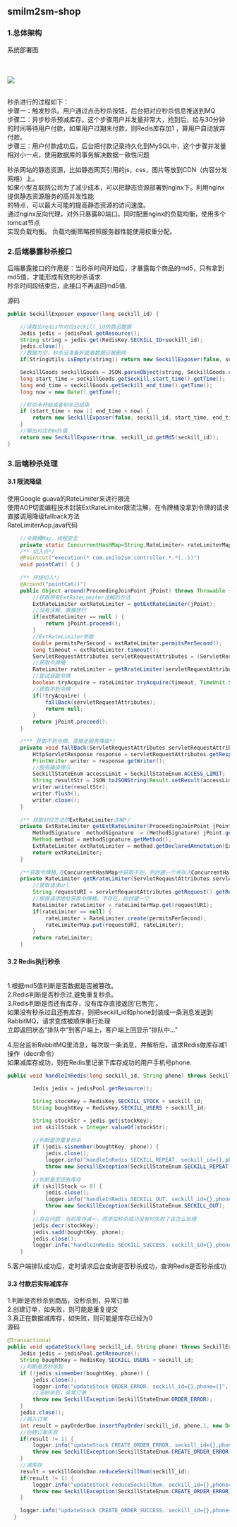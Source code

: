 ## smilm2sm-shop

### 1.总体架构

系统部署图
<br/><br/><br/><br/>
![](doc/image/img1.png)
<br/>
<br/>

秒杀进行的过程如下：<br/>
步骤一：触发秒杀。用户通过点击秒杀按钮，后台把对应秒杀信息推送到MQ<br/>
步骤二：异步秒杀预减库存。这个步骤用户并发量非常大，抢到后，给与30分钟的时间等待用户付款，如果用户过期未付款，则Redis库存加1
，算用户自动放弃付款。<br/>
步骤三：用户付款成功后，后台把付款记录持久化到MySQL中，这个步骤并发量相对小一点，使用数据库的事务解决数据一致性问题<br/>

秒杀网站的静态资源，比如静态网页引用的js，css，图片等放到CDN（内容分发网络）上。<br/>
如果小型互联网公司为了减少成本，可以把静态资源部署到nginx下。利用nginx提供静态资源服务的高并发性能<br/>
的特点，可以最大可能的提高静态资源的访问速度。
<br/>
通过nginx反向代理，对外只暴露80端口。同时配置nginx的负载均衡，使用多个tomcat节点<br/>
实现负载均衡。 负载均衡策略按照服务器性能使用权重分配。

### 2.后端暴露秒杀接口
后端暴露接口的作用是：当秒杀时间开始后，才暴露每个商品的md5，只有拿到md5值，才能形成有效的秒杀请求.<br/>
秒杀时间段结束后，此接口不再返回md5值.
<br/>

源码<br/>
```java
public SeckillExposer exposer(long seckill_id) {

	//读取出redis中对应seckill_id的商品数据
	Jedis jedis = jedisPool.getResource();
	String string = jedis.get(RedisKey.SECKILL_ID+seckill_id);
	jedis.close();
	//数据为空，秒杀没准备好或者数据已被删除
	if(StringUtils.isEmpty(string)) return new SeckillExposer(false, seckill_id);

	SeckillGoods seckillGoods = JSON.parseObject(string, SeckillGoods.class);
	long start_time = seckillGoods.getSeckill_start_time().getTime();
	long end_time = seckillGoods.getSeckill_end_time().getTime();
	long now = new Date().getTime();

	//秒杀未开始或者秒杀已结束
	if (start_time > now || end_time < now) {
		return new SeckillExposer(false, seckill_id, start_time, end_time, now);
	}
	//输出对应的md5值
	return new SeckillExposer(true, seckill_id,getMd5(seckill_id));
}
```

### 3.后端秒杀处理

#### 3.1 限流降级
使用Google guava的RateLimiter来进行限流 <br/>
使用AOP切面编程技术封装ExtRateLimiter限流注解，在令牌桶没拿到令牌的请求直接调用降级fallback方法<br/>
RateLimiterAop.java代码 <br/>
```java
	//令牌桶Map，线程安全
	private static ConcurrentHashMap<String,RateLimiter> rateLimiterMap = new ConcurrentHashMap<>();
	/** 切入点*/
	@Pointcut("execution(* com.smile2sm.controller.*.*(..))")
	void pointCat() { }
	
	/** 环绕切入*/
	@Around("pointCat()")
	public Object around(ProceedingJoinPoint jPoint) throws Throwable {
		//获取带有ExtRateLimiter注解的方法
		ExtRateLimiter extRateLimiter = getExtRateLimiter(jPoint);
		//没有注解，直接放行
		if(extRateLimiter == null ) {
			return jPoint.proceed();
		}
		//ExtRateLimiter参数
		double permitsPerSecond = extRateLimiter.permitsPerSecond();
		long timeout = extRateLimiter.timeout();
		ServletRequestAttributes servletRequestAttributes = (ServletRequestAttributes) RequestContextHolder.getRequestAttributes();
		//获取令牌桶
		RateLimiter rateLimiter = getRrateLimiter(servletRequestAttributes, permitsPerSecond);
		//尝试获取令牌
		boolean tryAcquire = rateLimiter.tryAcquire(timeout, TimeUnit.SECONDS);
		//获取不到令牌
		if(!tryAcquire) {
			fallBack(servletRequestAttributes);
			return null;
		}
		return jPoint.proceed();
	}

	/*** 获取不到令牌，直接走服务降级*/
	private void fallBack(ServletRequestAttributes servletRequestAttributes) throws IOException {
		HttpServletResponse response = servletRequestAttributes.getResponse();
		PrintWriter writer = response.getWriter();
		//服务降级提示
		SeckillStateEnum accessLimit = SeckillStateEnum.ACCESS_LIMIT;
		String resultStr = JSON.toJSONString(Result.setResult(accessLimit));
		writer.write(resultStr);
		writer.flush();
		writer.close();
	}
	
	/** 获取对应方法的ExtRateLimiter注解*/
	private ExtRateLimiter getExtRateLimiter(ProceedingJoinPoint jPoint) {
		MethodSignature  methodSignature  = (MethodSignature) jPoint.getSignature();
		Method method = methodSignature.getMethod();
		ExtRateLimiter extRateLimiter = method.getDeclaredAnnotation(ExtRateLimiter.class);
		return extRateLimiter;
	}
	
	/**获取令牌桶,在ConcurrentHashMap中获取不到，则创建一个并存入ConcurrentHashMap中，key为请求的url */
	private RateLimiter getRrateLimiter(ServletRequestAttributes servletRequestAttributes,double permitsPerSecond) {
		//获取请求url
		String requestURI = servletRequestAttributes.getRequest().getRequestURI();
		//根据请求地址获取令牌桶，不存在，则创建一个
		RateLimiter rateLimiter = rateLimiterMap.get(requestURI);
		if(rateLimiter == null) {
			rateLimiter = RateLimiter.create(permitsPerSecond);
			rateLimiterMap.put(requestURI, rateLimiter);
		}		
		return rateLimiter;
	}
```

#### 3.2 Redis执行秒杀
<br/>
1.根据md5值判断是否数据是否被篡改。<br/>
2.Redis判断是否秒杀过,避免重复秒杀。<br/>
3.Redis判断是否还有库存，没有库存直接返回‘已售完’。<br/>
如果没有秒杀过且还有库存，则把seckill_id和phone封装成一条消息发送到RabbitMQ，请求变成被顺序串行处理 <br/>
立即返回状态“排队中”到客户端上，客户端上回显示“排队中...” <br/>

4.后台监听RabbitMQ里消息，每次取一条消息，并解析后，请求Redis做库存减1操作（decr命令） <br/>
如果减库存成功，则在Redis里记录下库存成功的用户手机号phone.
```java
public void handleInRedis(long seckill_id, String phone) throws SeckillException {

		Jedis jedis = jedisPool.getResource();

		String stockKey = RedisKey.SECKILL_STOCK + seckill_id;
		String boughtKey = RedisKey.SECKILL_USERS + seckill_id;

		String stockStr = jedis.get(stockKey);
		int skillStock = Integer.valueOf(stockStr);
		
		//判断是否重复秒杀
		if (jedis.sismember(boughtKey, phone)) {
			jedis.close();
			logger.info("handleInRedis SECKILL_REPEAT. seckill_id={},phone={}", seckill_id, phone);
			throw new SeckillException(SeckillStateEnum.SECKILL_REPEAT);
		}
		//判断是否还有库存
		if (skillStock <= 0) {
			jedis.close();
			logger.info("handleInRedis SECKILL_OUT. seckill_id={},phone={}", seckill_id, phone);
			throw new SeckillException(SeckillStateEnum.SECKILL_OUT);
		}
		//存在问题：当前库存减一，而添加秒杀成功没有时失败了该怎么处理
		jedis.decr(stockKey);
		jedis.sadd(boughtKey, phone);
		jedis.close();
		logger.info("handleInRedis SECKILL_SUCCESS. seckill_id={},phone={}", seckill_id, phone);
	}

```

5.客户端排队成功后，定时请求后台查询是否秒杀成功，查询Redis是否秒杀成功 <br/>


#### 3.3 付款后实际减库存

1.判断是否秒杀到商品，没秒杀到，异常订单<br/>
2.创建订单，如失败，则可能是重复提交<br/>
3.真正在数据减库存，如失败，则可能是库存已经为0<br/>
源码<br/>
```java
@Transactional
public void updateStock(long seckill_id, String phone) throws SeckillException {
	Jedis jedis = jedisPool.getResource();
	String boughtKey = RedisKey.SECKILL_USERS + seckill_id;
	//判断是否秒杀到
	if (!jedis.sismember(boughtKey, phone)) {
		jedis.close();
		logger.info("updateStock ORDER_ERROR. seckill_id={},phone={}", seckill_id, phone);
		//没秒杀到，异常订单
		throw new SeckillException(SeckillStateEnum.ORDER_ERROR);
	}
	jedis.close();	
	//插入订单
	int result = payOrderDao.insertPayOrder(seckill_id, phone,1, new Date());
	//创建订单失败
	if(result != 1) {
		logger.info("updateStock CREATE_ORDER_ERROR. seckill_id={},phone={}", seckill_id, phone);
		throw new SeckillException(SeckillStateEnum.CREATE_ORDER_ERROR);
	}
	//减库存
	result = seckillGoodsDao.reduceSeckillNum(seckill_id);
	if(result != 1) {
		logger.info("updateStock reduceSeckillNum. seckill_id={},phone={}", seckill_id, phone);
		throw new SeckillException(SeckillStateEnum.CREATE_ORDER_ERROR);
	}

	logger.info("updateStock CREATE_ORDER_SUCCESS. seckill_id={},phone={}", seckill_id, phone);
  }
```
<br/>

